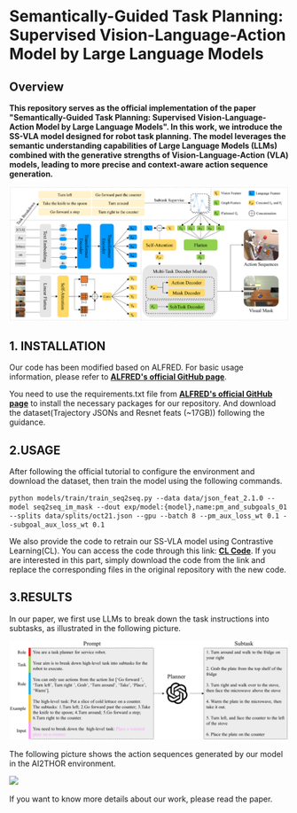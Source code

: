 # Semantically-Guided Task Planning: Supervised Vision-Language-Action Model by Large Language Models

## Overview


**This repository serves as the official implementation of the paper "Semantically-Guided Task Planning: Supervised Vision-Language-Action Model by Large Language Models". In this work, we introduce the SS-VLA model designed for robot task planning. The model leverages the semantic understanding capabilities of Large Language Models (LLMs) combined with the generative strengths of Vision-Language-Action (VLA) models, leading to more precise and context-aware action sequence generation.**


![](.asert/model.png)

## 1. INSTALLATION

Our code has been modified based on ALFRED. For basic usage information, please refer to  [**ALFRED's official GitHub page**](https://github.com/askforalfred/alfred).

You need to use the requirements.txt file from [**ALFRED's official GitHub page**](https://github.com/askforalfred/alfred) to install the necessary packages for our repository. And download the dataset(Trajectory JSONs and Resnet feats (~17GB)) following the guidance.

## 2.USAGE

After following the official tutorial to configure the environment and download the dataset, then train the model using the following commands.

```
python models/train/train_seq2seq.py --data data/json_feat_2.1.0 --model seq2seq_im_mask --dout exp/model:{model},name:pm_and_subgoals_01 --splits data/splits/oct21.json --gpu --batch 8 --pm_aux_loss_wt 0.1 --subgoal_aux_loss_wt 0.1
```

We also provide the code to retrain our SS-VLA model using Contrastive Learning(CL). You can access the code through this link: [**CL Code**](https://drive.google.com/file/d/1GaZPsHDj_M1BFShF-XFuXhTPVslyp17n/view?usp=sharing). If you are interested in this part, simply download the code from the link and replace the corresponding files in the original repository with the new code.





## 3.RESULTS

In our paper, we first use LLMs to break down the task instructions into subtasks, as illustrated in the following picture.



![](.asert/LLM_Task_Parser.png)


The following picture shows the action sequences generated by our model in the AI2THOR environment.


![](.asert/AI2THOR.png)

If you want to know more details about our work, please read the paper.